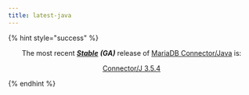 ```yaml
---
title: latest-java
---
```


{% hint style="success" %}
<p align="center">The most recent <a href="../../mariadb-release-criteria.md"><em><strong>Stable</strong></em></a> <em><strong>(GA)</strong></em> release of <a href="https://app.gitbook.com/s/CjGYMsT2MVP4nd3IyW2L/mariadb-connector-j">MariaDB Connector/Java</a> is:</p>

<p align="center"><a href="../../connectors/java/3.5/mariadb-connector-j-3-5-4-release-notes.md" class="button primary">Connector/J 3.5.4</a></p>
{% endhint %}
